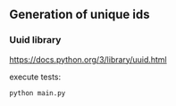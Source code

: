 ## Generation of unique ids

### Uuid library

https://docs.python.org/3/library/uuid.html

execute tests:

```
python main.py
```